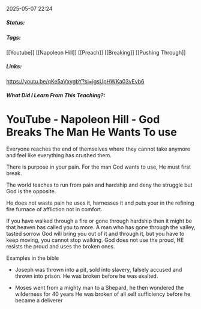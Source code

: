 2025-05-07 22:24

##### Status:

##### Tags: 
[[Youtube]] [[Napoleon Hill]] [[Preach]] [[Breaking]] [[Pushing Through]]
##### Links:
https://youtu.be/qKe5aVxygbY?si=igsUpHWKa03vEvb6
##### What Did I Learn From This Teaching?:


# YouTube - Napoleon Hill - God Breaks The Man He Wants To use

Everyone reaches the end of themselves where they cannot take anymore and feel like everything has crushed them.

There is purpose in your pain.
For the man God wants to use, He must first break.

The world teaches to run from pain and hardship and deny the struggle but God is the opposite.

He does not waste pain he uses it, harnesses it and puts your in the refining fire furnace of affliction not in comfort.

If you have walked through a fire or gone through hardship then it might be that heaven has called you to more.
A man who has gone through the valley, tasted sorrow God will bring you out of it and through it, but you have to keep moving, you cannot stop walking.
God does not use the proud, HE resists the proud and uses the broken ones.

Examples in the bible
- Joseph was thrown into a pit, sold into slavery, falsely accused and thrown into prison.
He was broken before he was exalted.

- Moses went from a mighty man to a Shepard, he then wondered the wilderness for 40 years
He was broken of all self sufficiency before he became a deliverer
